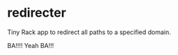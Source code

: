redirecter
==========

Tiny Rack app to redirect all paths to a specified domain.

BA!!!!
Yeah
BA!!!